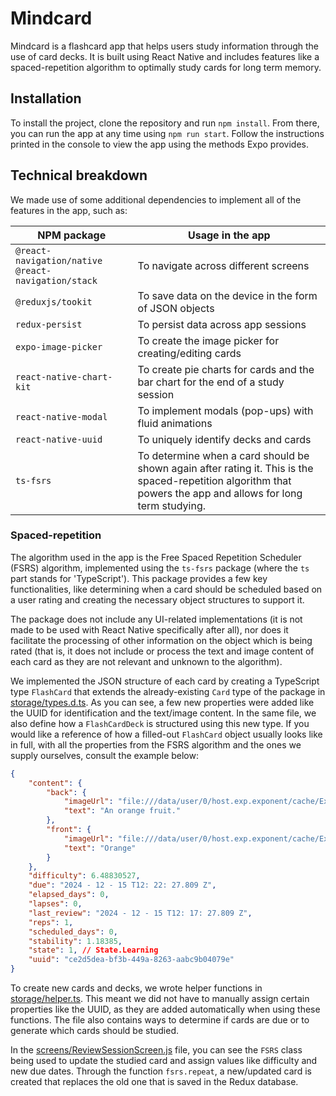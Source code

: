 # Mindcard
Mindcard is a flashcard app that helps users study information through the use of card decks. It is built using React Native and includes features like a spaced-repetition algorithm to optimally study cards for long term memory.

## Installation
To install the project, clone the repository and run `npm install`. From there, you can run the app at any time using `npm run start`. Follow the instructions printed in the console to view the app using the methods Expo provides.

## Technical breakdown
We made use of some additional dependencies to implement all of the features in the app, such as:

|NPM package|Usage in the app|
|-----------|-----------|
|`@react-navigation/native` `@react-navigation/stack`|To navigate across different screens|
|`@reduxjs/tookit`|To save data on the device in the form of JSON objects|
|`redux-persist`|To persist data across app sessions|
|`expo-image-picker`|To create the image picker for creating/editing cards|
|`react-native-chart-kit`|To create pie charts for cards and the bar chart for the end of a study session|
|`react-native-modal`|To implement modals (pop-ups) with fluid animations|
|`react-native-uuid`|To uniquely identify decks and cards|
|`ts-fsrs`|To determine when a card should be shown again after rating it. This is the spaced-repetition algorithm that powers the app and allows for long term studying.|

### Spaced-repetition
The algorithm used in the app is the Free Spaced Repetition Scheduler (FSRS) algorithm, implemented using the `ts-fsrs` package (where the `ts` part stands for 'TypeScript'). This package provides a few key functionalities, like determining when a card should be scheduled based on a user rating and creating the necessary object structures to support it.

The package does not include any UI-related implementations (it is not made to be used with React Native specifically after all), nor does it facilitate the processing of other information on the object which is being rated (that is, it does not include or process the text and image content of each card as they are not relevant and unknown to the algorithm).

We implemented the JSON structure of each card by creating a TypeScript type `FlashCard` that extends the already-existing `Card` type of the package in [storage/types.d.ts](storage/types.d.ts). As you can see, a few new properties were added like the UUID for identification and the text/image content. In the same file, we also define how a `FlashCardDeck` is structured using this new type. If you would like a reference of how a filled-out `FlashCard` object usually looks like in full, with all the properties from the FSRS algorithm and the ones we supply ourselves, consult the example below:

```json
{
    "content": {
        "back": {
            "imageUrl": "file:///data/user/0/host.exp.exponent/cache/ExperienceData/%2540anonymous%252FMindCard-5dcd16a3-6144-4d86-ac1d-d3126d7e8f32/ImagePicker/18028d7e-8de5-4b13-b304-c194414ab1cd.jpeg",
            "text": "An orange fruit."
        },
        "front": {
            "imageUrl": "file:///data/user/0/host.exp.exponent/cache/ExperienceData/%2540anonymous%252FMindCard-5dcd16a3-6144-4d86-ac1d-d3126d7e8f32/ImagePicker/b9dbca44-0830-4778-8214-cf674d99861c.jpeg",
            "text": "Orange"
        }
    },
    "difficulty": 6.48830527,
    "due": "2024 - 12 - 15 T12: 22: 27.809 Z",
    "elapsed_days": 0,
    "lapses": 0,
    "last_review": "2024 - 12 - 15 T12: 17: 27.809 Z",
    "reps": 1,
    "scheduled_days": 0,
    "stability": 1.18385,
    "state": 1, // State.Learning
    "uuid": "ce2d5dea-bf3b-449a-8263-aabc9b04079e"
}
```

To create new cards and decks, we wrote helper functions in [storage/helper.ts](storage/helper.ts). This meant we did not have to manually assign certain properties like the UUID, as they are added automatically when using these functions. The file also contains ways to determine if cards are due or to generate which cards should be studied.

In the [screens/ReviewSessionScreen.js](screens/ReviewSessionScreen.js) file, you can see the `FSRS` class being used to update the studied card and assign values like difficulty and new due dates. Through the function `fsrs.repeat`, a new/updated card is created that replaces the old one that is saved in the Redux database.
